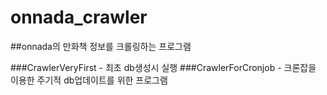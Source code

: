 # onnada_crawler

##onnada의 만화책 정보를 크롤링하는 프로그램

###CrawlerVeryFirst - 최초 db생성시 실행
###CrawlerForCronjob - 크론잡을 이용한 주기적 db업데이트를 위한 프로그램
